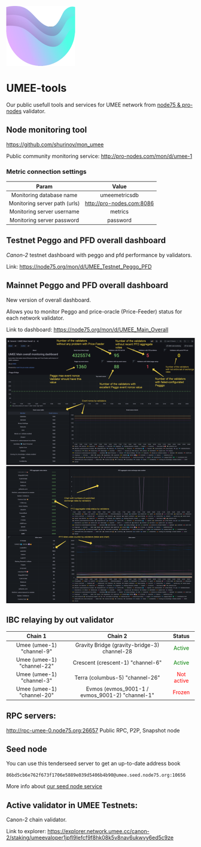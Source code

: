 ![UMEE_logo](https://github.com/the-node75/umee-tools/raw/main/umee-xsmall-logo%20.png)
# UMEE-tools
Our public usefull tools and services for UMEE network from [node75 & pro-nodes](https://www.mintscan.io/umee/validators/umeevaloper1vn5ysf7u9dssn2pm6h8agmqerxc5mq79p3e9ny) validator.

## Node monitoring tool

https://github.com/shurinov/mon_umee

Public community monitoring service: 
http://pro-nodes.com/mon/d/umee-1
### Metric connection settings
|Param | Value |
| :-:  | :-:|
Monitoring database name | umeemetricsdb
Monitoring server path (urls) | http://pro-nodes.com:8086
Monitoring server username | metrics
Monitoring server password | password

## Testnet Peggo and PFD overall dashboard

*Canon-2* testnet dashboard with peggo and pfd performance by validators.

Link: https://node75.org/mon/d/UMEE_Testnet_Peggo_PFD

## Mainnet Peggo and PFD overall dashboard

New version of overall dashboard. 

Allows you to monitor Peggo and price-oracle (Price-Feeder) status for each network validator.

Link to dashboard: https://node75.org/mon/d/UMEE_Main_Overall

![Mainnet Overall Dashboard screenshort 0](https://github.com/the-node75/umee-tools/raw/main/Umee_Mainnet_Overall_Dashboard_v1_0.png "Mainnet Overall dashboard screenshort 0")
![Mainnet Overall Dashboard screenshort 1](https://github.com/the-node75/umee-tools/raw/main/Umee_Mainnet_Overall_Dashboard_v1_1.png "Mainnet Overall dashboard screenshort 1")

## IBC relaying by out validator

|Chain 1 | Chain 2 | Status |
| :-:  | :-:|  :-:|
Umee (umee-1) "channel-9" | Gravity Bridge (gravity-bridge-3) channel-28 | <font color='green'>Active</font>
Umee (umee-1) "channel-22" | Crescent (crescent-1) "channel-6" | <font color='green'>Active</font>
Umee (umee-1) "channel-3" | Terra (columbus-5) "channel-26" | <font color='red'>Not active</font>
Umee (umee-1) "channel-20" | Evmos (evmos_9001-1 / evmos_9001-2) "channel-1" | <font color='red'>Frozen</font>


## RPC servers:
http://rpc-umee-0.node75.org:26657
Public RPC, P2P, Snapshot node 

## Seed node 
You can use this tenderseed server to get an up-to-date address book
```
86bd5cb6e762f673f1706e5889e039d5406b4b90@umee.seed.node75.org:10656
```
More info about [our seed node service](https://node75.org/?page_id=2974)

## Active validator in UMEE Testnets:

Canon-2 chain validator.

Link to explorer: https://explorer.network.umee.cc/canon-2/staking/umeevaloper1jpfl9lefcf9f8hk08k5v8nav6ukwvy6ed5c9ze

